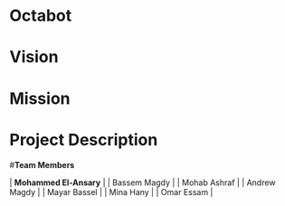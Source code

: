 # Octabot
# Vision
# Mission
# Project Description

#**Team Members**

| **Mohammed El-Ansary**  |
| Bassem Magdy  |
| Mohab Ashraf  | 
| Andrew Magdy |
| Mayar Bassel |
| Mina Hany |
| Omar Essam |

